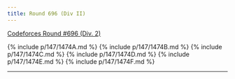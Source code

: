 ```yaml
---
title: Round 696 (Div II)
---
```


[Codeforces Round #696 (Div. 2)](https://codeforces.com/contest/1474)

{% include p/147/1474A.md %}
{% include p/147/1474B.md %}
{% include p/147/1474C.md %}
{% include p/147/1474D.md %}
{% include p/147/1474E.md %}
{% include p/147/1474F.md %}

* * *

<object data='notes/R-696.pdf' width='1000' height='1000' type='application/pdf'/>
